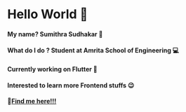 # Hello World 👋


#### My name? Sumithra Sudhakar 💙

#### What do I do ? Student at Amrita School of Engineering 💻

#### Currently working on Flutter 🌟

#### Interested to learn more Frontend stuffs 😉

#### 🔗[Find me here!!!]('https://www.linkedin.com/in/sumithra-sudhakar-33b37b202/')








